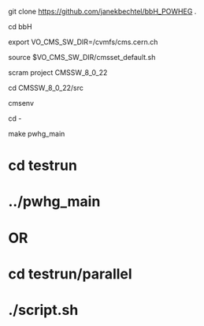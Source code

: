 git clone https://github.com/janekbechtel/bbH_POWHEG .

cd bbH

export VO_CMS_SW_DIR=/cvmfs/cms.cern.ch

source $VO_CMS_SW_DIR/cmsset_default.sh

scram project CMSSW_8_0_22

cd CMSSW_8_0_22/src

cmsenv

cd -

make pwhg_main

# cd testrun

# ../pwhg_main

# OR

# cd testrun/parallel

# ./script.sh

